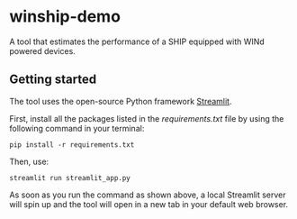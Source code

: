 # winship-demo
A tool that estimates the performance of a SHIP equipped with WINd powered devices.

## Getting started
The tool uses the open-source Python framework [Streamlit](https://docs.streamlit.io/#).

First, install all the packages listed in the *requirements.txt* file by using the following command in your terminal:
```
pip install -r requirements.txt
```

Then, use:
```
streamlit run streamlit_app.py
```

As soon as you run the command as shown above, a local Streamlit server will spin up and the tool will open in a new tab in your default web browser.
